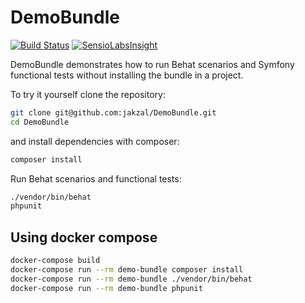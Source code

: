 DemoBundle
==========

[![Build Status](https://secure.travis-ci.org/jakzal/DemoBundle.png?branch=master)](http://travis-ci.org/jakzal/DemoBundle)
[![SensioLabsInsight](https://insight.sensiolabs.com/projects/17a9f9d5-8cb5-4c2a-8080-5af4b583aab8/mini.png)](https://insight.sensiolabs.com/projects/17a9f9d5-8cb5-4c2a-8080-5af4b583aab8)

DemoBundle demonstrates how to run Behat scenarios and Symfony functional tests 
without installing the bundle in a project.

To try it yourself clone the repository:

```bash
git clone git@github.com:jakzal/DemoBundle.git
cd DemoBundle
```

and install dependencies with composer:

```bash
composer install
```

Run Behat scenarios and functional tests:

```bash
./vendor/bin/behat
phpunit
```

Using docker compose
--------------------

```bash
docker-compose build
docker-compose run --rm demo-bundle composer install
docker-compose run --rm demo-bundle ./vendor/bin/behat
docker-compose run --rm demo-bundle phpunit
```
